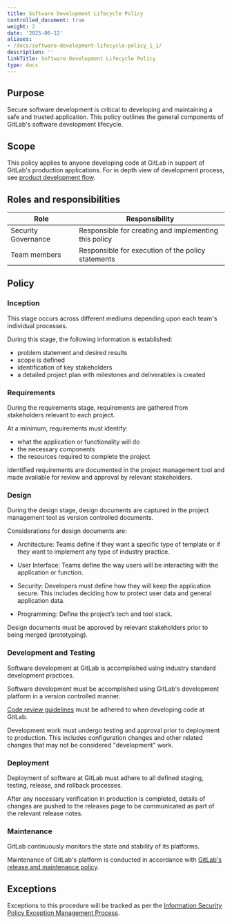 ```yaml
---
title: Software Development Lifecycle Policy
controlled_document: true
weight: 2
date: '2025-06-12'
aliases:
- /docs/software-development-lifecycle-policy_1_1/
description: ''
linkTitle: Software Development Lifecycle Policy
type: docs
---
```


## Purpose

Secure software development is critical to developing and maintaining a safe and trusted application. This policy outlines the general components of GitLab's software development lifecycle.

## Scope

This policy applies to anyone developing code at GitLab in support of GitLab's production applications. For in depth view of development process, see [product development flow](/handbook/product-development-flow/).

## Roles and responsibilities

| Role  | Responsibility |
|-----------|-----------|
| Security Governance | Responsible for creating and implementing this policy |
| Team members | Responsible for execution of the policy statements |

## Policy

### Inception

This stage occurs across different mediums depending upon each team's individual processes.

During this stage, the following information is established:

- problem statement and desired results
- scope is defined
- identification of key stakeholders
- a detailed project plan with milestones and deliverables is created

### Requirements

During the requirements stage, requirements are gathered from stakeholders relevant to each project.

At a minimum, requirements must identify:

- what the application or functionality will do
- the necessary components
- the resources required to complete the project

Identified requirements are documented in the project management tool and made available for review and approval by relevant stakeholders.

### Design

During the design stage, design documents are captured in the project management tool as version controlled documents.

Considerations for design documents are:

- Architecture: Teams define if they want a specific type of template or if they want to implement any type of industry practice.

- User Interface: Teams define the way users will be interacting with the application or function.

- Security: Developers must define how they will keep the application secure. This includes deciding how to protect user data and general application data.

- Programming: Define the project’s tech and tool stack.

Design documents must be approved by relevant stakeholders prior to being merged (prototyping).

### Development and Testing

Software development at GitLab is accomplished using industry standard development practices.

Software development must be accomplished using GitLab's development platform in a version controlled manner.

[Code review guidelines](https://about.gitlab.com/handbook/engineering/workflow/code-review/) must be adhered to when developing code at GitLab.

Development work must undergo testing and approval prior to deployment to production. This includes configuration changes and other related changes that may not be considered "development" work.

### Deployment

Deployment of software at GitLab must adhere to all defined staging, testing, release, and rollback processes.

After any necessary verification in production is completed, details of changes are pushed to the releases page to be communicated as part of the relevant release notes.

### Maintenance

GitLab continuously monitors the state and stability of its platforms.

Maintenance of GitLab's platform is conducted in accordance with [GitLab's release and maintenance policy](https://docs.gitlab.com/ee/policy/maintenance.html).

## Exceptions

Exceptions to this procedure will be tracked as per the [Information Security Policy Exception Management Process](/handbook/security/controlled-document-procedure/#exceptions).
